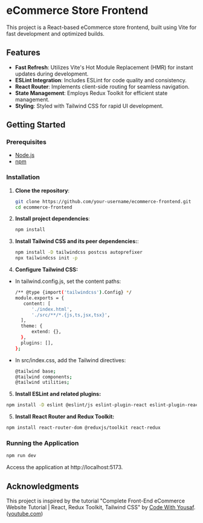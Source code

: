 # eCommerce Store Frontend

This project is a React-based eCommerce store frontend, built using Vite for fast development and optimized builds.

## Features

- **Fast Refresh**: Utilizes Vite's Hot Module Replacement (HMR) for instant updates during development.
- **ESLint Integration**: Includes ESLint for code quality and consistency.
- **React Router**: Implements client-side routing for seamless navigation.
- **State Management**: Employs Redux Toolkit for efficient state management.
- **Styling**: Styled with Tailwind CSS for rapid UI development.

## Getting Started

### Prerequisites

- [Node.js](https://nodejs.org/)
- [npm](https://www.npmjs.com/)

### Installation

1. **Clone the repository**:

   ```bash
   git clone https://github.com/your-username/ecommerce-frontend.git
   cd ecommerce-frontend
   ```

2. **Install project dependencies**:

   ```bash
   npm install
   ```

3. **Install Tailwind CSS and its peer dependencies:**:

   ```bash
   npm install -D tailwindcss postcss autoprefixer
   npx tailwindcss init -p

   ```

4. **Configure Tailwind CSS:**

- In tailwind.config.js, set the content paths:

  ```bash
  /** @type {import('tailwindcss').Config} */
  module.exports = {
     content: [
        './index.html',
        './src/**/*.{js,ts,jsx,tsx}',
    ],
    theme: {
        extend: {},
    },
    plugins: [],
  };
  ```

- In src/index.css, add the Tailwind directives:

  ```bash
  @tailwind base;
  @tailwind components;
  @tailwind utilities;
  ```

5. **Install ESLint and related plugins:**

```bash
npm install -D eslint @eslint/js eslint-plugin-react eslint-plugin-react-hooks eslint-plugin-react-refresh
```

5. **Install React Router and Redux Toolkit:**

```bash
npm install react-router-dom @reduxjs/toolkit react-redux
```

### Running the Application

```bash
npm run dev
```

Access the application at http://localhost:5173.

## Acknowledgments

This project is inspired by the tutorial "Complete Front-End eCommerce Website Tutorial | React, Redux Toolkit, Tailwind CSS" by [Code With Yousaf](https://www.youtube.com/watch?v=5r6lnqP4V2s). ([youtube.com](https://www.youtube.com/watch?v=5r6lnqP4V2s))

